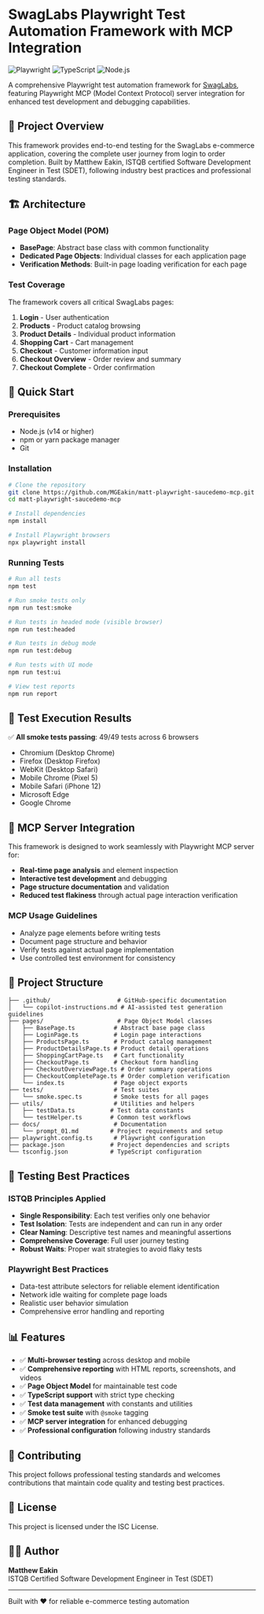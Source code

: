 # SwagLabs Playwright Test Automation Framework with MCP Integration

![Playwright](https://img.shields.io/badge/Playwright-45ba4b?style=for-the-badge&logo=Playwright&logoColor=white)
![TypeScript](https://img.shields.io/badge/TypeScript-007ACC?style=for-the-badge&logo=typescript&logoColor=white)
![Node.js](https://img.shields.io/badge/Node.js-43853D?style=for-the-badge&logo=node.js&logoColor=white)

A comprehensive Playwright test automation framework for [SwagLabs](https://www.saucedemo.com), featuring Playwright MCP (Model Context Protocol) server integration for enhanced test development and debugging capabilities.

## 🎯 Project Overview

This framework provides end-to-end testing for the SwagLabs e-commerce application, covering the complete user journey from login to order completion. Built by Matthew Eakin, ISTQB certified Software Development Engineer in Test (SDET), following industry best practices and professional testing standards.

## 🏗️ Architecture

### Page Object Model (POM)
- **BasePage**: Abstract base class with common functionality
- **Dedicated Page Objects**: Individual classes for each application page
- **Verification Methods**: Built-in page loading verification for each page

### Test Coverage
The framework covers all critical SwagLabs pages:
1. **Login** - User authentication
2. **Products** - Product catalog browsing
3. **Product Details** - Individual product information
4. **Shopping Cart** - Cart management
5. **Checkout** - Customer information input
6. **Checkout Overview** - Order review and summary
7. **Checkout Complete** - Order confirmation

## 🚀 Quick Start

### Prerequisites
- Node.js (v14 or higher)
- npm or yarn package manager
- Git

### Installation
```bash
# Clone the repository
git clone https://github.com/MGEakin/matt-playwright-saucedemo-mcp.git
cd matt-playwright-saucedemo-mcp

# Install dependencies
npm install

# Install Playwright browsers
npx playwright install
```

### Running Tests

```bash
# Run all tests
npm test

# Run smoke tests only
npm run test:smoke

# Run tests in headed mode (visible browser)
npm run test:headed

# Run tests in debug mode
npm run test:debug

# Run tests with UI mode
npm run test:ui

# View test reports
npm run report
```

## 🧪 Test Execution Results

✅ **All smoke tests passing**: 49/49 tests across 6 browsers
- Chromium (Desktop Chrome)
- Firefox (Desktop Firefox)
- WebKit (Desktop Safari)
- Mobile Chrome (Pixel 5)
- Mobile Safari (iPhone 12)
- Microsoft Edge
- Google Chrome

## 🔧 MCP Server Integration

This framework is designed to work seamlessly with Playwright MCP server for:
- **Real-time page analysis** and element inspection
- **Interactive test development** and debugging
- **Page structure documentation** and validation
- **Reduced test flakiness** through actual page interaction verification

### MCP Usage Guidelines
- Analyze page elements before writing tests
- Document page structure and behavior
- Verify tests against actual page implementation
- Use controlled test environment for consistency

## 📁 Project Structure

```
├── .github/                   # GitHub-specific documentation
│   └── copilot-instructions.md # AI-assisted test generation guidelines
├── pages/                     # Page Object Model classes
│   ├── BasePage.ts           # Abstract base page class
│   ├── LoginPage.ts          # Login page interactions
│   ├── ProductsPage.ts       # Product catalog management
│   ├── ProductDetailsPage.ts # Product detail operations
│   ├── ShoppingCartPage.ts   # Cart functionality
│   ├── CheckoutPage.ts       # Checkout form handling
│   ├── CheckoutOverviewPage.ts # Order summary operations
│   ├── CheckoutCompletePage.ts # Order completion verification
│   └── index.ts              # Page object exports
├── tests/                    # Test suites
│   └── smoke.spec.ts         # Smoke tests for all pages
├── utils/                    # Utilities and helpers
│   ├── testData.ts          # Test data constants
│   └── testHelper.ts        # Common test workflows
├── docs/                     # Documentation
│   └── prompt_01.md         # Project requirements and setup
├── playwright.config.ts      # Playwright configuration
├── package.json             # Project dependencies and scripts
└── tsconfig.json            # TypeScript configuration
```

## 🎯 Testing Best Practices

### ISTQB Principles Applied
- **Single Responsibility**: Each test verifies only one behavior
- **Test Isolation**: Tests are independent and can run in any order
- **Clear Naming**: Descriptive test names and meaningful assertions
- **Comprehensive Coverage**: Full user journey testing
- **Robust Waits**: Proper wait strategies to avoid flaky tests

### Playwright Best Practices
- Data-test attribute selectors for reliable element identification
- Network idle waiting for complete page loads
- Realistic user behavior simulation
- Comprehensive error handling and reporting

## 📊 Features

- ✅ **Multi-browser testing** across desktop and mobile
- ✅ **Comprehensive reporting** with HTML reports, screenshots, and videos
- ✅ **Page Object Model** for maintainable test code
- ✅ **TypeScript support** with strict type checking
- ✅ **Test data management** with constants and utilities
- ✅ **Smoke test suite** with `@smoke` tagging
- ✅ **MCP server integration** for enhanced debugging
- ✅ **Professional configuration** following industry standards

## 🤝 Contributing

This project follows professional testing standards and welcomes contributions that maintain code quality and testing best practices.

## 📝 License

This project is licensed under the ISC License.

## 👨‍💻 Author

**Matthew Eakin**  
ISTQB Certified Software Development Engineer in Test (SDET)

---

Built with ❤️ for reliable e-commerce testing automation
